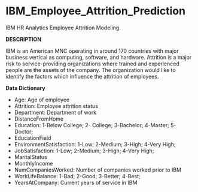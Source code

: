 # IBM_Employee_Attrition_Prediction
IBM HR Analytics Employee Attrition Modeling.

**DESCRIPTION**

IBM is an American MNC operating in around 170 countries with major business vertical as computing, software, and hardware.
Attrition is a major risk to service-providing organizations where trained and experienced people are the assets of the company. The organization would like to identify the factors which influence the attrition of employees.

**Data Dictionary**

- Age: Age of employee
- Attrition: Employee attrition status
- Department: Department of work
- DistanceFromHome
- Education: 1-Below College; 2- College; 3-Bachelor; 4-Master; 5-Doctor;
- EducationField
- EnvironmentSatisfaction: 1-Low; 2-Medium; 3-High; 4-Very High;
- JobSatisfaction: 1-Low; 2-Medium; 3-High; 4-Very High;
- MaritalStatus
- MonthlyIncome
- NumCompaniesWorked: Number of companies worked prior to IBM
- WorkLifeBalance: 1-Bad; 2-Good; 3-Better; 4-Best;
- YearsAtCompany: Current years of service in IBM

